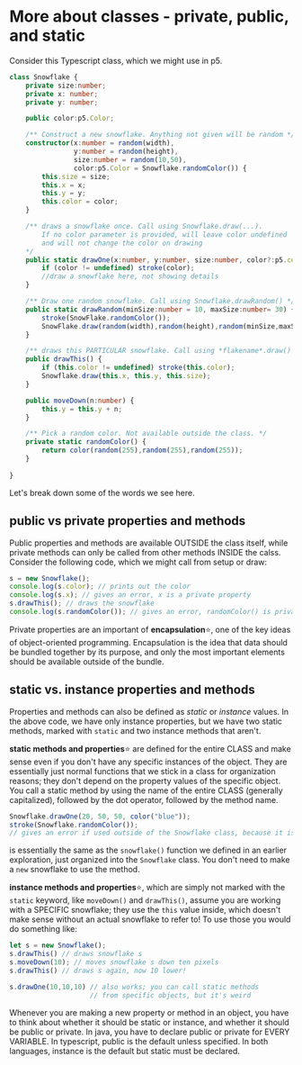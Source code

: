 # More about classes - private, public, and static

Consider this Typescript class, which we might use in p5.

```ts
class Snowflake {
    private size:number;
    private x: number;
    private y: number;

    public color:p5.Color;

    /** Construct a new snowflake. Anything not given will be random */
    constructor(x:number = random(width), 
                y:number = random(height), 
                size:number = random(10,50), 
                color:p5.Color = Snowflake.randomColor()) {
        this.size = size;
        this.x = x;
        this.y = y;
        this.color = color;
    }

    /** draws a snowflake once. Call using Snowflake.draw(...).
        If no color parameter is provided, will leave color undefined
        and will not change the color on drawing
    */
    public static drawOne(x:number, y:number, size:number, color?:p5.color)) {
        if (color != undefined) stroke(color);
        //draw a snowflake here, not showing details
    }

    /** Draw one random snowflake. Call using Snowflake.drawRandom() */
    public static drawRandom(minSize:number = 10, maxSize:number= 30) {
        stroke(SnowFlake.randomColor());     
        SnowFlake.draw(random(width),random(height),random(minSize,maxSize));
    }

    /** draws this PARTICULAR snowflake. Call using *flakename*.draw() */
    public drawThis() {
        if (this.color != undefined) stroke(this.color);
        Snowflake.draw(this.x, this.y, this.size);
    }

    public moveDown(n:number) { 
        this.y = this.y + n;
    }

    /** Pick a random color. Not available outside the class. */
    private static randomColor() {
        return color(random(255),random(255),random(255));
    }
    
}
```

Let's break down some of the words we see here.

## public vs private properties and methods

Public properties and methods are available OUTSIDE the class itself, while private methods can only be called from other methods INSIDE the calss. Consider the following code, which we might call from setup or draw:

```ts
s = new Snowflake();
console.log(s.color); // prints out the color
console.log(s.x); // gives an error, x is a private property
s.drawThis(); // draws the snowflake
console.log(s.randomColor()); // gives an error, randomColor() is private
```

Private properties are an important of **encapsulation**:star:, one of the key ideas of object-oriented programming. Encapsulation is the idea that data should be bundled together by its purpose, and only the most important elements should be available outside of the bundle.

## static vs. instance properties and methods

Properties and methods can also be defined as *static* or *instance* values. In the above code, we have only instance properties, but we have two static methods, marked with `static` and two instance methods that aren't. 

**static methods and properties**:star: are defined for the entire CLASS and make sense even if you don't have any specific instances of the object. They are essentially just normal functions that we stick in a class for organization reasons; they don't depend on the property values of the specific object. You call a static method by using the name of the entire CLASS (generally capitalized), followed by the dot operator, followed by the method name.

```ts
Snowflake.drawOne(20, 50, 50, color("blue"));
stroke(Snowflake.randomColor()); 
// gives an error if used outside of the Snowflake class, because it is private, but works inside
```

is essentially the same as the `snowflake()` function we defined in an earlier exploration, just organized into the `Snowflake` class. You don't need to make a `new` snowflake to use the method.

**instance methods and properties**:star:, which are simply not marked with the `static` keyword, like `moveDown()` and `drawThis()`, assume you are working with a SPECIFIC snowflake; they use the `this` value inside, which doesn't make sense without an actual snowflake to refer to! To use those you would do something like:

```ts
let s = new Snowflake();
s.drawThis() // draws snowflake s
s.moveDown(10); // moves snowflake s down ten pixels
s.drawThis() // draws s again, now 10 lower!

s.drawOne(10,10,10) // also works; you can call static methods
                    // from specific objects, but it's weird
```

Whenever you are making a new property or method in an object, you have to think about whether it should be static or instance, and whether it should be public or private. In java, you have to declare public or private for EVERY VARIABLE. In typescript, public is the default unless specified. In both languages, instance is the default but static must be declared.
